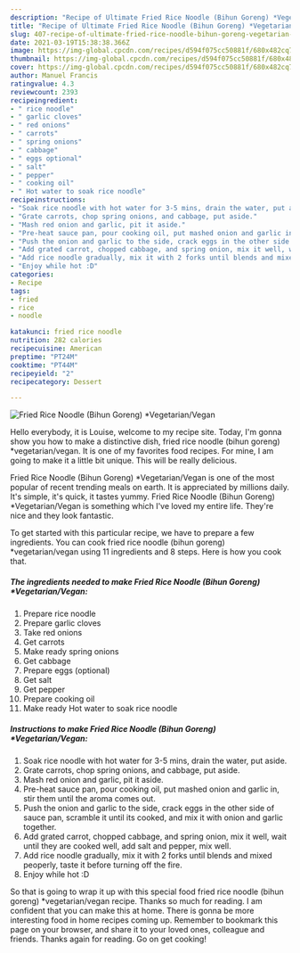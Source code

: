 ```yaml
---
description: "Recipe of Ultimate Fried Rice Noodle (Bihun Goreng) *Vegetarian/Vegan"
title: "Recipe of Ultimate Fried Rice Noodle (Bihun Goreng) *Vegetarian/Vegan"
slug: 407-recipe-of-ultimate-fried-rice-noodle-bihun-goreng-vegetarian-vegan
date: 2021-03-19T15:38:38.366Z
image: https://img-global.cpcdn.com/recipes/d594f075cc50881f/680x482cq70/fried-rice-noodle-bihun-goreng-vegetarianvegan-recipe-main-photo.jpg
thumbnail: https://img-global.cpcdn.com/recipes/d594f075cc50881f/680x482cq70/fried-rice-noodle-bihun-goreng-vegetarianvegan-recipe-main-photo.jpg
cover: https://img-global.cpcdn.com/recipes/d594f075cc50881f/680x482cq70/fried-rice-noodle-bihun-goreng-vegetarianvegan-recipe-main-photo.jpg
author: Manuel Francis
ratingvalue: 4.3
reviewcount: 2393
recipeingredient:
- " rice noodle"
- " garlic cloves"
- " red onions"
- " carrots"
- " spring onions"
- " cabbage"
- " eggs optional"
- " salt"
- " pepper"
- " cooking oil"
- " Hot water to soak rice noodle"
recipeinstructions:
- "Soak rice noodle with hot water for 3-5 mins, drain the water, put aside."
- "Grate carrots, chop spring onions, and cabbage, put aside."
- "Mash red onion and garlic, pit it aside."
- "Pre-heat sauce pan, pour cooking oil, put mashed onion and garlic in, stir them until the aroma comes out."
- "Push the onion and garlic to the side, crack eggs in the other side of sauce pan, scramble it until its cooked, and mix it with onion and garlic together."
- "Add grated carrot, chopped cabbage, and spring onion, mix it well, wait until they are cooked well, add salt and pepper, mix well."
- "Add rice noodle gradually, mix it with 2 forks until blends and mixed peoperly, taste it before turning off the fire."
- "Enjoy while hot :D"
categories:
- Recipe
tags:
- fried
- rice
- noodle

katakunci: fried rice noodle 
nutrition: 282 calories
recipecuisine: American
preptime: "PT24M"
cooktime: "PT44M"
recipeyield: "2"
recipecategory: Dessert

---
```



![Fried Rice Noodle (Bihun Goreng) *Vegetarian/Vegan](https://img-global.cpcdn.com/recipes/d594f075cc50881f/680x482cq70/fried-rice-noodle-bihun-goreng-vegetarianvegan-recipe-main-photo.jpg)

Hello everybody, it is Louise, welcome to my recipe site. Today, I'm gonna show you how to make a distinctive dish, fried rice noodle (bihun goreng) *vegetarian/vegan. It is one of my favorites food recipes. For mine, I am going to make it a little bit unique. This will be really delicious.

Fried Rice Noodle (Bihun Goreng) *Vegetarian/Vegan is one of the most popular of recent trending meals on earth. It is appreciated by millions daily. It's simple, it's quick, it tastes yummy. Fried Rice Noodle (Bihun Goreng) *Vegetarian/Vegan is something which I've loved my entire life. They're nice and they look fantastic.




To get started with this particular recipe, we have to prepare a few ingredients. You can cook fried rice noodle (bihun goreng) *vegetarian/vegan using 11 ingredients and 8 steps. Here is how you cook that.

<!--inarticleads1-->

##### The ingredients needed to make Fried Rice Noodle (Bihun Goreng) *Vegetarian/Vegan:

1. Prepare  rice noodle
1. Prepare  garlic cloves
1. Take  red onions
1. Get  carrots
1. Make ready  spring onions
1. Get  cabbage
1. Prepare  eggs (optional)
1. Get  salt
1. Get  pepper
1. Prepare  cooking oil
1. Make ready  Hot water to soak rice noodle




<!--inarticleads2-->

##### Instructions to make Fried Rice Noodle (Bihun Goreng) *Vegetarian/Vegan:

1. Soak rice noodle with hot water for 3-5 mins, drain the water, put aside.
1. Grate carrots, chop spring onions, and cabbage, put aside.
1. Mash red onion and garlic, pit it aside.
1. Pre-heat sauce pan, pour cooking oil, put mashed onion and garlic in, stir them until the aroma comes out.
1. Push the onion and garlic to the side, crack eggs in the other side of sauce pan, scramble it until its cooked, and mix it with onion and garlic together.
1. Add grated carrot, chopped cabbage, and spring onion, mix it well, wait until they are cooked well, add salt and pepper, mix well.
1. Add rice noodle gradually, mix it with 2 forks until blends and mixed peoperly, taste it before turning off the fire.
1. Enjoy while hot :D




So that is going to wrap it up with this special food fried rice noodle (bihun goreng) *vegetarian/vegan recipe. Thanks so much for reading. I am confident that you can make this at home. There is gonna be more interesting food in home recipes coming up. Remember to bookmark this page on your browser, and share it to your loved ones, colleague and friends. Thanks again for reading. Go on get cooking!
